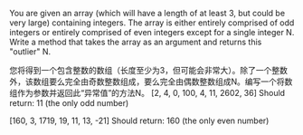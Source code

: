You are given an array (which will have a length of at least 3, but could be very large) containing integers. The array is either entirely comprised of odd integers or entirely comprised of even integers except for a single integer N. Write a method that takes the array as an argument and returns this "outlier" N.

您将得到一个包含整数的数组（长度至少为3，但可能会非常大）。除了一个整数外，该数组要么完全由奇数整数组成，要么完全由偶数整数组成N。编写一个将数组作为参数并返回此“异常值”的方法N。
[2, 4, 0, 100, 4, 11, 2602, 36]
Should return: 11 (the only odd number)

[160, 3, 1719, 19, 11, 13, -21]
Should return: 160 (the only even number)
